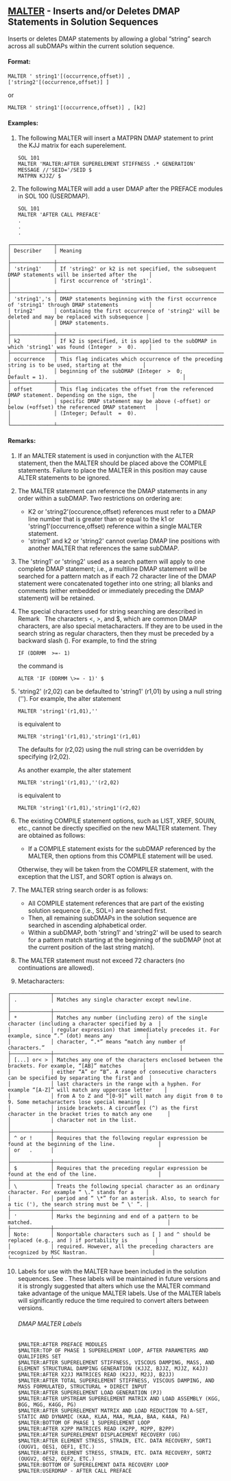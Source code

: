 ## [MALTER](https://nexus.hexagon.com/documentationcenter/bundle/MSC_Nastran_2022.4/page/Nastran_Combined_Book/qrg/executive/TOC.MALTER.xhtml) - Inserts and/or Deletes DMAP Statements in Solution Sequences

Inserts or deletes DMAP statements by allowing a global “string” search across all subDMAPs within the current solution sequence.

#### Format:

```nastran
MALTER ' string1'[(occurrence,offset)] , ['string2'[(occurrence,offset)] ]
```

or

```nastran
MALTER ' string1'[(occurrence,offset)] , [k2]
```

#### Examples:

1. The following MALTER will insert a MATPRN DMAP statement to print the KJJ matrix for each superelement.

     ```nastran
     SOL 101
     MALTER 'MALTER:AFTER SUPERELEMENT STIFFNESS .* GENERATION'
     MESSAGE //'SEID='/SEID $
     MATPRN KJJZ/ $
     ```

2. The following MALTER will add a user DMAP after the PREFACE modules in SOL 100 (USERDMAP).

     ```nastran
     SOL 101
     MALTER 'AFTER CALL PREFACE'
     .
     .
     .
     ```

```text
┌──────────────┬───────────────────────────────────────────────────────────────────────────────────────────────────┐
│ Describer    │ Meaning                                                                                           │
├──────────────┼───────────────────────────────────────────────────────────────────────────────────────────────────┤
│ 'string1'    │ If 'string2' or k2 is not specified, the subsequent DMAP statements will be inserted after the    │
│              │ first occurrence of 'string1'.                                                                    │
├──────────────┼───────────────────────────────────────────────────────────────────────────────────────────────────┤
│ 'string1','s │ DMAP statements beginning with the first occurrence of 'string1' through DMAP statements          │
│ tring2'      │ containing the first occurrence of 'string2' will be deleted and may be replaced with subsequence │
│              │ DMAP statements.                                                                                  │
├──────────────┼───────────────────────────────────────────────────────────────────────────────────────────────────┤
│ k2           │ If k2 is specified, it is applied to the subDMAP in which 'string1' was found (Integer  >  0).    │
├──────────────┼───────────────────────────────────────────────────────────────────────────────────────────────────┤
│ occurrence   │ This flag indicates which occurrence of the preceding string is to be used, starting at the       │
│              │ beginning of the subDMAP (Integer  >  0; Default = 1).                                            │
├──────────────┼───────────────────────────────────────────────────────────────────────────────────────────────────┤
│ offset       │ This flag indicates the offset from the referenced DMAP statement. Depending on the sign, the     │
│              │ specific DMAP statement may be above (-offset) or below (+offset) the referenced DMAP statement   │
│              │ (Integer; Default  =  0).                                                                         │
└──────────────┴───────────────────────────────────────────────────────────────────────────────────────────────────┘
```

#### Remarks:

1. If an MALTER statement is used in conjunction with the ALTER statement, then the MALTER should be placed above the COMPILE statements. Failure to place the MALTER in this position may cause ALTER statements to be ignored.
2. The MALTER statement can reference the DMAP statements in any order within a subDMAP. Two restrictions on ordering are:
     - K2 or 'string2'(occurence,offset) references must refer to a DMAP line number that is greater than or equal to the k1 or 'string1'(occurrence,offset) reference within a single MALTER statement.
     - 'string1' and k2 or 'string2' cannot overlap DMAP line positions with another MALTER that references the same subDMAP.
3. The 'string1' or 'string2' used as a search pattern will apply to one complete DMAP statement; i.e., a multiline DMAP statement will be searched for a pattern match as if each 72 character line of the DMAP statement were concatenated together into one string; all blanks and comments (either embedded or immediately preceding the DMAP statement) will be retained.
4. The special characters used for string searching are described in Remark   The characters <, >, and $, which are common DMAP characters, are also special metacharacters. If they are to be used in the search string as regular characters, then they must be preceded by a backward slash (\). For example, to find the string

     ```text
     IF (DDRMM  >=- 1)
     ```

     the command is

     ```nastran
     ALTER 'IF (DDRMM \>= - 1)' $
     ```

5. 'string2' (r2,02) can be defaulted to 'string1' (r1,01) by using a null string (''). For example, the alter statement

     ```nastran
     MALTER 'string1'(r1,01),''
     ```

     is equivalent to

     ```nastran
     MALTER 'string1'(r1,01),'string1'(r1,01)
     ```

     The defaults for (r2,02) using the null string can be overridden by specifying (r2,02).

     As another example, the alter statement

     ```nastran
     MALTER 'string1'(r1,01),''(r2,02)
     ```

     is equivalent to

     ```nastran
     MALTER 'string1'(r1,01),'string1'(r2,02)
     ```

6. The existing COMPILE statement options, such as LIST, XREF, SOUIN, etc., cannot be directly specified on the new MALTER statement. They are obtained as follows:

     - If a COMPILE statement exists for the subDMAP referenced by the MALTER, then options from this COMPILE statement will be used.

     Otherwise, they will be taken from the COMPILER statement, with the exception that the LIST, and SORT option is always on.

7. The MALTER string search order is as follows:
     - All COMPILE statement references that are part of the existing solution sequence (i.e., SOL=) are searched first.
     - Then, all remaining subDMAPs in the solution sequence are searched in ascending alphabetical order.
     - Within a subDMAP, both 'string1' and 'string2' will be used to search for a pattern match starting at the beginning of the subDMAP (not at the current position of the last string match).
8. The MALTER statement must not exceed 72 characters (no continuations are allowed).
9. Metacharacters:

```text
┌─────────────┬────────────────────────────────────────────────────────────────────────────────────────────────────┐
│ .           │ Matches any single character except newline.                                                       │
├─────────────┼────────────────────────────────────────────────────────────────────────────────────────────────────┤
│ *           │ Matches any number (including zero) of the single character (including a character specified by a  │
│             │ regular expression) that immediately precedes it. For example, since “.” (dot) means any           │
│             │ character, “.*” means “match any number of characters.”                                            │
├─────────────┼────────────────────────────────────────────────────────────────────────────────────────────────────┤
│ [...] or< > │ Matches any one of the characters enclosed between the brackets. For example, “[AB]” matches       │
│             │ either “A” or “B”. A range of consecutive characters can be specified by separating the first and  │
│             │ last characters in the range with a hyphen. For example “[A-Z]” will match any uppercase letter    │
│             │ from A to Z and “[0-9]” will match any digit from 0 to 9. Some metacharacters lose special meaning │
│             │ inside brackets. A circumflex (^) as the first character in the bracket tries to match any one     │
│             │ character not in the list.                                                                         │
├─────────────┼────────────────────────────────────────────────────────────────────────────────────────────────────┤
│ ^ or !      │ Requires that the following regular expression be found at the beginning of the line.              │
│ or   .      │                                                                                                    │
├─────────────┼────────────────────────────────────────────────────────────────────────────────────────────────────┤
│ $           │ Requires that the preceding regular expression be found at the end of the line.                    │
├─────────────┼────────────────────────────────────────────────────────────────────────────────────────────────────┤
│ \           │ Treats the following special character as an ordinary character. For example “ \.” stands for a    │
│             │ period and “ \*” for an asterisk. Also, to search for a tic ('), the search string must be “ \' ”. │
├─────────────┼────────────────────────────────────────────────────────────────────────────────────────────────────┤
│ '           │ Marks the beginning and end of a pattern to be matched.                                            │
├─────────────┼────────────────────────────────────────────────────────────────────────────────────────────────────┤
│ Note:       │ Nonportable characters such as [ ] and ^ should be replaced (e.g., and ) if portability is         │
│             │ required. However, all the preceding characters are recognized by MSC Nastran.                     │
└─────────────┴────────────────────────────────────────────────────────────────────────────────────────────────────┘
```

10. Labels for use with the MALTER have been included in the solution sequences. See  . These labels will be maintained in future versions and it is strongly suggested that alters which use the MALTER command take advantage of the unique MALTER labels. Use of the MALTER labels will significantly reduce the time required to convert alters between versions.

     ###### DMAP MALTER Labels

     ```nastran
     $MALTER:AFTER PREFACE MODULES
     $MALTER:TOP OF PHASE 1 SUPERELEMENT LOOP, AFTER PARAMETERS AND QUALIFIERS SET
     $MALTER:AFTER SUPERELEMENT STIFFNESS, VISCOUS DAMPING, MASS, AND ELEMENT STRUCTURAL DAMPING GENERATION (KJJZ, BJJZ, MJJZ, K4JJ)
     $MALTER:AFTER X2JJ MATRICES READ (K2JJ, M2JJ, B2JJ)
     $MALTER:AFTER TOTAL SUPERELEMENT STIFFNESS, VISCOUS DAMPING, AND MASS FORMULATED, STRUCTURAL + DIRECT INPUT
     $MALTER:AFTER SUPERELEMENT LOAD GENERATION (PJ)
     $MALTER:AFTER UPSTREAM SUPERELEMENT MATRIX AND LOAD ASSEMBLY (KGG, BGG, MGG, K4GG, PG)
     $MALTER:AFTER SUPERELEMENT MATRIX AND LOAD REDUCTION TO A-SET, STATIC AND DYNAMIC (KAA, KLAA, MAA, MLAA, BAA, K4AA, PA)
     $MALTER:BOTTOM OF PHASE 1 SUPERELEMENT LOOP
     $MALTER:AFTER X2PP MATRICES READ (K2PP, M2PP, B2PP)
     $MALTER:AFTER SUPERELEMENT DISPLACEMENT RECOVERY (UG)
     $MALTER:AFTER ELEMENT STRESS, STRAIN, ETC. DATA RECOVERY, SORT1 (OUGV1, OES1, OEF1, ETC.)
     $MALTER:AFTER ELEMENT STRESS, STRAIN, ETC. DATA RECOVERY, SORT2 (OUGV2, OES2, OEF2, ETC.)
     $MALTER:BOTTOM OF SUPERELEMENT DATA RECOVERY LOOP
     $MALTER:USERDMAP - AFTER CALL PREFACE
     ```
